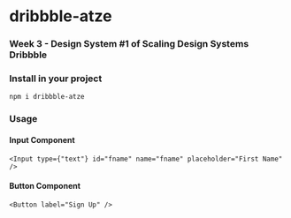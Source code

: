 # dribbble-atze 

### Week 3 - Design System #1 of Scaling Design Systems Dribbble 

### Install in your project
```
npm i dribbble-atze
```

### Usage
#### Input Component
```
<Input type={"text"} id="fname" name="fname" placeholder="First Name" />
```

#### Button Component
```
<Button label="Sign Up" />
```